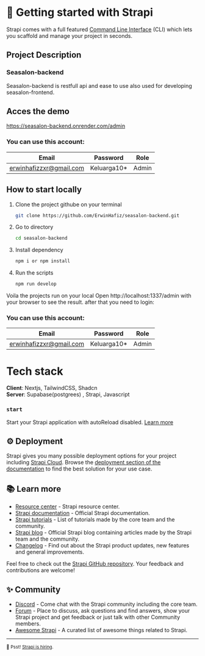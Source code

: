 # 🚀 Getting started with Strapi

Strapi comes with a full featured [Command Line Interface](https://docs.strapi.io/dev-docs/cli) (CLI) which lets you scaffold and manage your project in seconds.

## Project Description
### Seasalon-backend 
Seasalon-backend is restfull api and ease to use also used for developing seasalon-frontend.

## Acces the demo
https://seasalon-backend.onrender.com/admin
### You can use this account: 
|     Email                                 | Password           | Role |
| ----------------------------------------- | ------------------ |------|
|  erwinhafizzxr@gmail.com                  | Keluarga10*        |Admin |



## How to start locally
1. Clone the project githube on your terminal
   ```bash
   git clone https://github.com/ErwinHafiz/seasalon-backend.git
   ```
2. Go to directory
   ```bash
   cd seasalon-backend
   ```
3. Install dependency
   ```bash
   npm i or npm install
   ```
4. Run the scripts
   ```bash
   npm run develop
   ```
Voila the projects run on your local
Open http://localhost:1337/admin with your browser to see the result.
after that you need to login: 
### You can use this account: 
|     Email                                 | Password           | Role |
| ----------------------------------------- | ------------------ |------|
|  erwinhafizzxr@gmail.com                  | Keluarga10*        |Admin |

# Tech stack 
  **Client**: Nextjs, TailwindCSS, Shadcn\
  **Server**: Supabase(postgrees) , Strapi, Javascript

### `start`

Start your Strapi application with autoReload disabled. [Learn more](https://docs.strapi.io/dev-docs/cli#strapi-start)




## ⚙️ Deployment

Strapi gives you many possible deployment options for your project including [Strapi Cloud](https://cloud.strapi.io). Browse the [deployment section of the documentation](https://docs.strapi.io/dev-docs/deployment) to find the best solution for your use case.

## 📚 Learn more

- [Resource center](https://strapi.io/resource-center) - Strapi resource center.
- [Strapi documentation](https://docs.strapi.io) - Official Strapi documentation.
- [Strapi tutorials](https://strapi.io/tutorials) - List of tutorials made by the core team and the community.
- [Strapi blog](https://strapi.io/blog) - Official Strapi blog containing articles made by the Strapi team and the community.
- [Changelog](https://strapi.io/changelog) - Find out about the Strapi product updates, new features and general improvements.

Feel free to check out the [Strapi GitHub repository](https://github.com/strapi/strapi). Your feedback and contributions are welcome!

## ✨ Community

- [Discord](https://discord.strapi.io) - Come chat with the Strapi community including the core team.
- [Forum](https://forum.strapi.io/) - Place to discuss, ask questions and find answers, show your Strapi project and get feedback or just talk with other Community members.
- [Awesome Strapi](https://github.com/strapi/awesome-strapi) - A curated list of awesome things related to Strapi.

---

<sub>🤫 Psst! [Strapi is hiring](https://strapi.io/careers).</sub>
